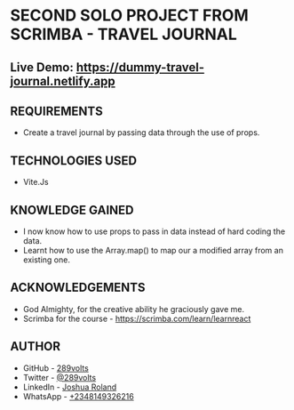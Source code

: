 # SECOND SOLO PROJECT FROM SCRIMBA - TRAVEL JOURNAL

## Live Demo: https://dummy-travel-journal.netlify.app

## REQUIREMENTS

- Create a travel journal by passing data through the use of props.

## TECHNOLOGIES USED

- Vite.Js

## KNOWLEDGE GAINED

- I now know how to use props to pass in data instead of hard coding the data.
- Learnt how to use the Array.map() to map our a modified array from an existing one.

## ACKNOWLEDGEMENTS

- God Almighty, for the creative ability he graciously gave me.
- Scrimba for the course - https://scrimba.com/learn/learnreact

## AUTHOR

- GitHub - [289volts](https://www.github.com/289volts)
- Twitter - [@289volts](https://www.twitter.com/289volts)
- LinkedIn - [Joshua Roland](https://www.linkedin.com/in/Joshua-Roland)
- WhatsApp - [+2348149326216](https://wa.me/2348149326216)
